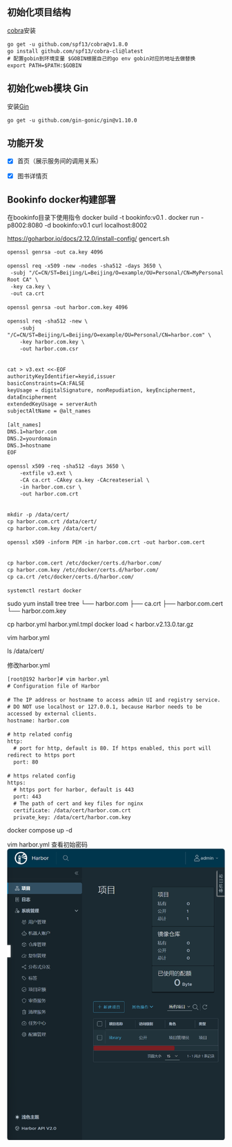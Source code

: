 
## 初始化项目结构

[cobra](https://github.com/spf13/cobra)安装
```
go get -u github.com/spf13/cobra@v1.8.0
go install github.com/spf13/cobra-cli@latest
# 配置gobin到环境变量 $GOBIN根据自己的go env gobin对应的地址去做替换
export PATH=$PATH:$GOBIN
```

## 初始化web模块 Gin

安装[Gin](https://github.com/gin-gonic/gin)
```
go get -u github.com/gin-gonic/gin@v1.10.0
```

## 功能开发
- [x] 首页（展示服务间的调用关系）
- [x] 图书详情页


## Bookinfo docker构建部署
在bookinfo目录下使用指令
docker build -t bookinfo:v0.1 .
docker run -p8002:8080 -d  bookinfo:v0.1
curl localhost:8002

https://goharbor.io/docs/2.12.0/install-config/
gencert.sh
```
openssl genrsa -out ca.key 4096

openssl req -x509 -new -nodes -sha512 -days 3650 \
 -subj "/C=CN/ST=Beijing/L=Beijing/O=example/OU=Personal/CN=MyPersonal Root CA" \
 -key ca.key \
 -out ca.crt

openssl genrsa -out harbor.com.key 4096

openssl req -sha512 -new \
    -subj "/C=CN/ST=Beijing/L=Beijing/O=example/OU=Personal/CN=harbor.com" \
    -key harbor.com.key \
    -out harbor.com.csr


cat > v3.ext <<-EOF
authorityKeyIdentifier=keyid,issuer
basicConstraints=CA:FALSE
keyUsage = digitalSignature, nonRepudiation, keyEncipherment, dataEncipherment
extendedKeyUsage = serverAuth
subjectAltName = @alt_names

[alt_names]
DNS.1=harbor.com
DNS.2=yourdomain
DNS.3=hostname
EOF

openssl x509 -req -sha512 -days 3650 \
    -extfile v3.ext \
    -CA ca.crt -CAkey ca.key -CAcreateserial \
    -in harbor.com.csr \
    -out harbor.com.crt


mkdir -p /data/cert/
cp harbor.com.crt /data/cert/
cp harbor.com.key /data/cert/

openssl x509 -inform PEM -in harbor.com.crt -out harbor.com.cert


cp harbor.com.cert /etc/docker/certs.d/harbor.com/
cp harbor.com.key /etc/docker/certs.d/harbor.com/
cp ca.crt /etc/docker/certs.d/harbor.com/

systemctl restart docker
```


sudo yum install tree
tree
└── harbor.com
    ├── ca.crt
    ├── harbor.com.cert
    └── harbor.com.key




cp harbor.yml harbor.yml.tmpl
docker load < harbor.v2.13.0.tar.gz

vim harbor.yml

ls /data/cert/

修改harbor.yml 
```
[root@192 harbor]# vim harbor.yml
# Configuration file of Harbor

# The IP address or hostname to access admin UI and registry service.
# DO NOT use localhost or 127.0.0.1, because Harbor needs to be accessed by external clients.
hostname: harbor.com

# http related config
http:
  # port for http, default is 80. If https enabled, this port will redirect to https port
  port: 80

# https related config
https:
  # https port for harbor, default is 443
  port: 443
  # The path of cert and key files for nginx
  certificate: /data/cert/harbor.com.crt
  private_key: /data/cert/harbor.com.key
```

docker compose up -d


vim harbor.yml 查看初始密码
![alt text](image.png)